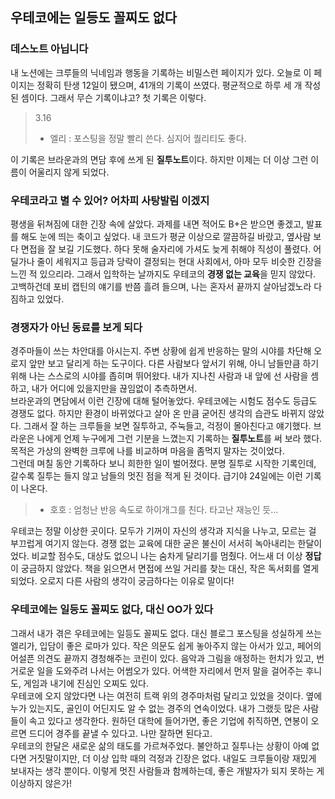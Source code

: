 ## 우테코에는 일등도 꼴찌도 없다

### 데스노트 아닙니다  
 내 노션에는 크루들의 닉네임과 행동을 기록하는 비밀스런 페이지가 있다. 
 오늘로 이 페이지는 정확히 탄생 12일이 됐으며, 41개의 기록이 쓰였다. 
 평균적으로 하루 세 개 작성된 셈이다. 그래서 무슨 기록이냐고? 첫 기록은 이렇다.    
 
> 3.16  
> - 엘리 : 포스팅을 정말 빨리 쓴다. 심지어 퀄리티도 좋다.   

이 기록은 브라운과의 면담 후에 쓰게 된 **질투노트**이다. 하지만 이제는 더 이상 그런 이름이 어울리지 않게 되었다.  

### 우테코라고 별 수 있어? 어차피 사탕발림 이겠지  
 평생을 뒤쳐짐에 대한 긴장 속에 살았다. 과제를 내면 적어도 B+은 받으면 좋겠고, 발표를 해도 눈에 띄는 축이고 싶었다. 
 내 코드가 평균 이상으로 깔끔하길 바랐고, 옆사람 보다 면접을 잘 보길 기도했다. 하다 못해 술자리에 가셔도 늦게 취해야 직성이 풀렸다. 
 어딜가나 줄이 세워지고 등급과 당락이 결정되는 현대 사회에서, 아마 모두 비슷한 긴장을 느낀 적 있으리라. 
 그래서 입학하는 날까지도 우테코의 **경쟁 없는 교육**을 믿지 않았다. 
 고백하건데 포비 캡틴의 얘기를 반쯤 흘려 들으며, 나는 혼자서 끝까지 살아남겠노라 다짐하고 있었다.   
   
### 경쟁자가 아닌 동료를 보게 되다 
 경주마들이 쓰는 차안대를 아시는지. 주변 상황에 쉽게 반응하는 말의 시야를 차단해 오로지 앞만 보고 달리게 하는 도구이다. 
 다른 사람보다 앞서기 위해, 아니 남들만큼 하기 위해 나는 스스로의 시야를 좁히며 뛰어왔다. 
 내가 지나친 사람과 내 앞에 선 사람을 셈하고, 내가 어디에 있을지만을 끊임없이 추측하면서.   
 브라운과의 면담에서 이런 긴장에 대해 털어놓았다. 우테코에는 시험도 점수도 등급도 경쟁도 없다. 
 하지만 환경이 바뀌었다고 살아 온 만큼 굳어진 생각의 습관도 바뀌지 않았다. 그래서 잘 하는 크루들을 보면 질투하고, 주눅들고, 걱정이 몰아친다고 얘기했다. 
 브라운은 나에게 언제 누구에게 그런 기분을 느꼈는지 기록하는 **질투노트**를 써 보라 했다. 
 목적은 가상의 완벽한 크루에 나를 비교하며 마음을 좀먹지 말자는 것이었다.  
 그런데 며칠 동안 기록하다 보니 희한한 일이 벌어졌다. 
 분명 질투로 시작한 기록인데, 갈수록 질투는 들지 않고 남들의 멋진 점을 적게 된 것이다. 급기야 24일에는 이런 기록이 나온다. 
 > - 호호 : 엄청난 반응 속도로 하이개그를 친다. 타고난 재능인 듯...   
 
 우테코는 정말 이상한 곳이다. 모두가 기꺼이 자신의 생각과 지식을 나누고, 모르는 걸 부끄럽게 여기지 않는다. 
 경쟁 없는 교육에 대한 굳은 불신이 서서히 녹아내리는 한달이었다. 비교할 점수도, 대상도 없으니 나는 숨차게 달리기를 멈췄다. 
 어느새 더 이상 **정답**이 궁금하지 않았다. 책을 읽으면서 면접에 쓰일 거리를 찾는 대신, 작은 독서회를 열게 되었다. 
 오로지 다른 사람의 생각이 궁금하다는 이유로 말이다!  

### 우테코에는 일등도 꼴찌도 없다, 대신 OO가 있다  
그래서 내가 겪은 우테코에는 일등도 꼴찌도 없다. 대신 블로그 포스팅을 성실하게 쓰는 엘리가, 입담이 좋은 로마가 있다. 
작은 의문도 쉽게 놓아주지 않는 아서가 있고, 페어의 어설픈 의견도 끝까지 경청해주는 코린이 있다. 
음악과 그림을 애정하는 헌치가 있고, 번거로운 일을 도와주려 나서는 어썸오가 있다. 
어색한 자리에서 먼저 말을 걸어주는 후니도, 게임과 내기에 진심인 오찌도 있다.    
 우테코에 오지 않았다면 나는 여전히 트랙 위의 경주마처럼 달리고 있었을 것이다. 
 옆에 누가 있는지도, 골인이 어딘지도 알 수 없는 경주의 연속이었다. 내가 그랬듯 많은 사람들이 속고 있다고 생각한다. 
 원하던 대학에 들어가면, 좋은 기업에 취직하면, 연봉이 오르면 드디어 경주를 끝낼 수 있다고. 나만 잘하면 된다고.    
 우테코의 한달은 새로운 삶의 태도를 가르쳐주었다. 불안하고 질투나는 상황이 아예 없다면 거짓말이지만, 더 이상 입학 때의 걱정과 긴장은 없다. 
 내일도 크루들이랑 재밌게 보내자는 생각 뿐이다. 
 이렇게 멋진 사람들과 함께하는데, 좋은 개발자가 되지 못하는 게 이상하지 않은가!  
 
 
